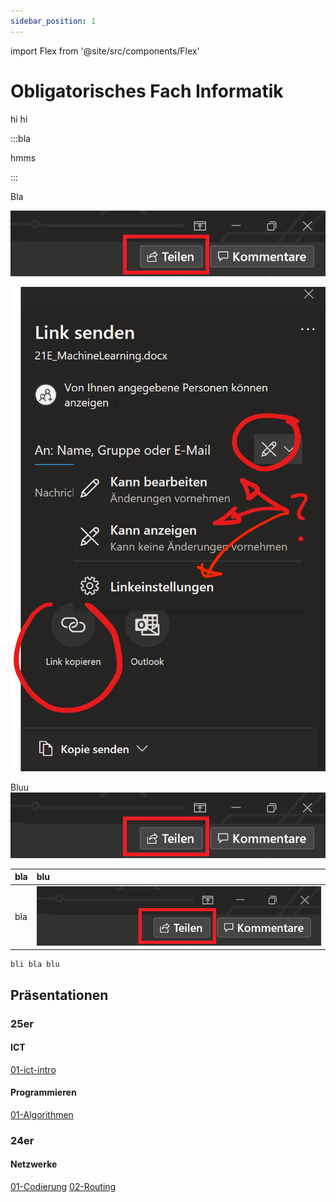 ```yaml
---
sidebar_position: 1
---
```


import Flex from '@site/src/components/Flex'

# Obligatorisches Fach Informatik

<Flex>

hi
hi

</Flex>

:::bla

hmms

:::

Bla

![Blaaaa --size=124](dokumente/ms-word/images/share.png)

![Blaaaa --size=30%](dokumente/ms-word/images/doc-sharing.png)

Bluu ![Blaaaa --size=124](dokumente/ms-word/images/share.png)



|bla|blu|
|:-|:-|
|bla|![--size=100%](dokumente/ms-word/images/share.png)|

```mdx-code-block
bli bla blu
```

## Präsentationen

### 25er
#### ICT

[01-ict-intro](/p/01-ict-intro.html)

#### Programmieren
[01-Algorithmen](/p/Programmieren/Algorithmen/01-algorithmen.html)

### 24er
#### Netzwerke

[01-Codierung](/p/Netzwerke/Codierung/01-codierung.html)
[02-Routing](/p/Netzwerke/Routing/presentation.html)